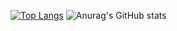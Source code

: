 [![Top Langs](https://github-readme-stats.vercel.app/api/top-langs/?username=YoshimasaAsada&layout=compact&theme=dark)](https://github.com/anuraghazra/github-readme-stats)
![Anurag's GitHub stats](https://github-readme-stats.vercel.app/api?username=YoshimasaAsada&theme=dark&show_icons=true)
